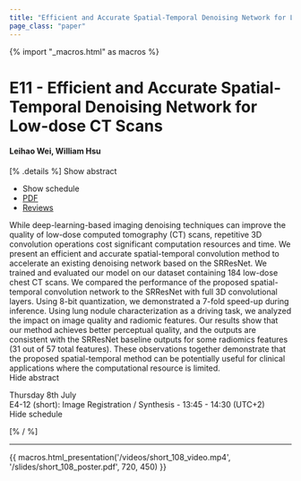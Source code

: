 ```yaml
---
title: "Efficient and Accurate Spatial-Temporal Denoising Network for Low-dose CT Scans"
page_class: "paper"
---
```


{% import "_macros.html" as macros %}

# E11 - Efficient and Accurate Spatial-Temporal Denoising Network for Low-dose CT Scans

#### Leihao Wei, William Hsu

[% .details %]
<a class="toggle_visibility" data-selector=".abstract" data-level="3">Show abstract</a>
- <a class="toggle_visibility" data-selector=".schedule" data-level="3">Show schedule</a>
- <a href="https://openreview.net/pdf?id=XHWqF4DlRr0">PDF</a>
- <a href="https://openreview.net/forum?id=XHWqF4DlRr0">Reviews</a>

<p>
    <span class="abstract">
        While deep-learning-based imaging denoising techniques can improve the quality of low-dose computed tomography (CT) scans, repetitive 3D convolution operations cost significant computation resources and time. We present an efficient and accurate spatial-temporal convolution method to accelerate an existing denoising network based on the SRResNet. We trained and evaluated our model on our dataset containing 184 low-dose chest CT scans. We compared the performance of the proposed spatial-temporal convolution network to the SRResNet with full 3D convolutional layers. Using 8-bit quantization, we demonstrated a 7-fold speed-up during inference. Using lung nodule characterization as a driving task, we analyzed the impact on image quality and radiomic features. Our results show that our method achieves better perceptual quality, and the outputs are consistent with the SRResNet baseline outputs for some radiomics features (31 out of 57 total features). These observations together demonstrate that the proposed spatial-temporal method can be potentially useful for clinical applications where the computational resource is limited. 
        <br>
        <span class="actions"><a class="toggle_visibility" data-level="2">Hide abstract</a></span>
    </span>
</p>

<p>
    <span class="schedule">
         Thursday 8th July<br>E4-12 (short): Image Registration / Synthesis - 13:45 - 14:30 (UTC+2)
        <br>
        <span class="actions"><a class="toggle_visibility" data-level="2">Hide schedule</a></span>
    </span>
</p>

[% / %]


---

{{ macros.html_presentation('/videos/short_108_video.mp4', '/slides/short_108_poster.pdf', 720, 450) }}
